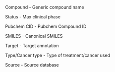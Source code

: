 Compound - Generic compound name

Status - Max clinical phase


Pubchem CID - Pubchem Compound ID


SMILES - Canonical SMILES


Target - Target annotation


Type/Cancer type - Type of treatment/cancer used


Source - Source database

